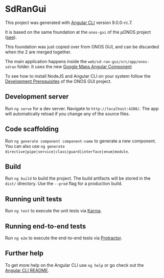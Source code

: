 # SdRanGui

This project was generated with [Angular CLI](https://github.com/angular/angular-cli) version 9.0.0-rc.7.

It is based on the same foundation at the `onos-gui` of the µONOS project ([see](https://docs.onosproject.org/onos-gui/docs/config-gui/)).

This foundation was just copied over from ONOS GUI, and can be discarded when the 2 are merged together.

The main application happens inside the `web/sd-ran-gui/src/app/onos-sdran` folder.
It uses the new [Google Maps Angular Component]

To see how to install NodeJS and Angular CLI on your system follow the
[Development Prerequisites](https://docs.onosproject.org/onos-gui/docs/prerequisites/)
of the ONOS GUI project.

## Development server

Run `ng serve` for a dev server. Navigate to `http://localhost:4200/`. The app will automatically reload if you change any of the source files.

## Code scaffolding

Run `ng generate component component-name` to generate a new component. You can also use `ng generate directive|pipe|service|class|guard|interface|enum|module`.

## Build

Run `ng build` to build the project. The build artifacts will be stored in the `dist/` directory. Use the `--prod` flag for a production build.

## Running unit tests

Run `ng test` to execute the unit tests via [Karma](https://karma-runner.github.io).

## Running end-to-end tests

Run `ng e2e` to execute the end-to-end tests via [Protractor](http://www.protractortest.org/).

## Further help

To get more help on the Angular CLI use `ng help` or go check out the [Angular CLI README](https://github.com/angular/angular-cli/blob/master/README.md).

[Google Maps Angular Component]: https://medium.com/angular-in-depth/google-maps-is-now-an-angular-component-821ec61d2a0
